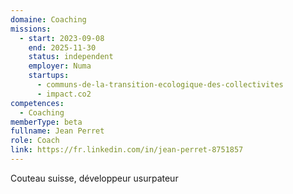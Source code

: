 ```yaml
---
domaine: Coaching
missions:
  - start: 2023-09-08
    end: 2025-11-30
    status: independent
    employer: Numa
    startups:
      - communs-de-la-transition-ecologique-des-collectivites
      - impact.co2
competences:
  - Coaching
memberType: beta
fullname: Jean Perret
role: Coach
link: https://fr.linkedin.com/in/jean-perret-8751857
---
```

Couteau suisse, développeur usurpateur